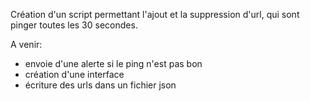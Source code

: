 Création d'un script permettant l'ajout et la suppression d'url, qui sont pinger toutes les 30 secondes.

A venir:
- envoie d'une alerte si le ping n'est pas bon 
- création d'une interface 
- écriture des urls dans un fichier json
